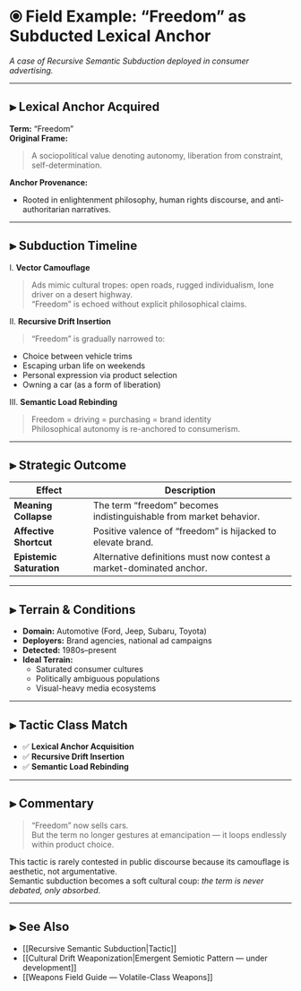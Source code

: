 # ⦿ Field Example: “Freedom” as Subducted Lexical Anchor  
_A case of Recursive Semantic Subduction deployed in consumer advertising._

---

## ⫸ Lexical Anchor Acquired
**Term:** “Freedom”  
**Original Frame:**  
> A sociopolitical value denoting autonomy, liberation from constraint, self-determination.

**Anchor Provenance:**  
- Rooted in enlightenment philosophy, human rights discourse, and anti-authoritarian narratives.

---

## ⫸ Subduction Timeline

Ⅰ. **Vector Camouflage**  
> Ads mimic cultural tropes: open roads, rugged individualism, lone driver on a desert highway.  
> “Freedom” is echoed without explicit philosophical claims.

Ⅱ. **Recursive Drift Insertion**  
> “Freedom” is gradually narrowed to:  
- Choice between vehicle trims  
- Escaping urban life on weekends  
- Personal expression via product selection  
- Owning a car (as a form of liberation)

Ⅲ. **Semantic Load Rebinding**  
> Freedom = driving = purchasing = brand identity  
> Philosophical autonomy is re-anchored to consumerism.

---

## ⫸ Strategic Outcome

| Effect                             | Description |
|-----------------------------------|-------------|
| **Meaning Collapse**              | The term “freedom” becomes indistinguishable from market behavior. |
| **Affective Shortcut**            | Positive valence of “freedom” is hijacked to elevate brand. |
| **Epistemic Saturation**          | Alternative definitions must now contest a market-dominated anchor. |

---

## ⫸ Terrain & Conditions

- **Domain:** Automotive (Ford, Jeep, Subaru, Toyota)  
- **Deployers:** Brand agencies, national ad campaigns  
- **Detected:** 1980s–present  
- **Ideal Terrain:**  
  - Saturated consumer cultures  
  - Politically ambiguous populations  
  - Visual-heavy media ecosystems

---

## ⫸ Tactic Class Match

- ✅ **Lexical Anchor Acquisition**  
- ✅ **Recursive Drift Insertion**  
- ✅ **Semantic Load Rebinding**  

---

## ⫸ Commentary

> “Freedom” now sells cars.  
But the term no longer gestures at emancipation — it loops endlessly within product choice.

This tactic is rarely contested in public discourse because its camouflage is aesthetic, not argumentative.  
Semantic subduction becomes a soft cultural coup: *the term is never debated, only absorbed*.

---

## ⫸ See Also
- [[Recursive Semantic Subduction|Tactic]]
- [[Cultural Drift Weaponization|Emergent Semiotic Pattern — under development]]
- [[Weapons Field Guide — Volatile-Class Weapons]]
